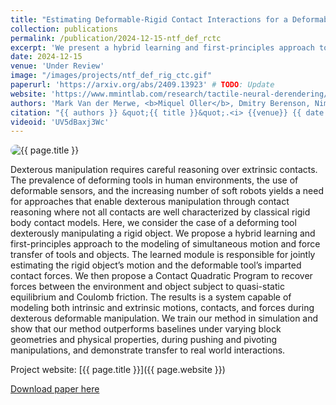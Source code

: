 ```yaml
---
title: "Estimating Deformable-Rigid Contact Interactions for a Deformable Tool via Learning and Model-Based Optimization"
collection: publications
permalink: /publication/2024-12-15-ntf_def_rctc
excerpt: 'We present a hybrid learning and first-principles approach to model deformable tools dexterously manipulating rigid objects, capturing simultaneous motion, force transfer, contacts, and both intrinsic and extrinsic dynamics.'
date: 2024-12-15
venue: 'Under Review'
image: "/images/projects/ntf_def_rig_ctc.gif"
paperurl: 'https://arxiv.org/abs/2409.13923' # TODO: Update
website: 'https://www.mmintlab.com/research/tactile-neural-derendering/' # TODO: Update
authors: 'Mark Van der Merwe, <b>Miquel Oller</b>, Dmitry Berenson, Nima Fazeli'
citation: "{{ authors }} &quot;{{ title }}&quot;.<i> {{venue}} {{ date | date: '%Y' }}</i>."
videoid: 'UV5dBaxj3Wc'
---
```



<img src="{{ page.image }}" alt="{{ page.title }}" style="border-radius: 20px;">

Dexterous manipulation requires careful reasoning over extrinsic contacts. The prevalence of deforming tools in human environments, the use of deformable sensors, and the increasing number of soft robots yields a need for approaches that enable dexterous manipulation through contact reasoning where not all contacts are well characterized by classical rigid body contact models. Here, we consider the case of a deforming tool dexterously manipulating a rigid object. We propose a hybrid learning and first-principles approach to the modeling of simultaneous motion and force transfer of tools and objects. The learned module is responsible for jointly estimating the rigid object’s motion and the deformable tool’s imparted contact forces. We then propose a Contact Quadratic Program to recover forces between the environment and object subject to quasi-static equilibrium and Coulomb friction. The results is a system capable of modeling both intrinsic and extrinsic motions, contacts, and forces during dexterous deformable manipulation. We train our method in simulation and show that our method outperforms baselines under varying block geometries and physical properties, during pushing and pivoting manipulations, and demonstrate transfer to real world interactions.

<!-- VIDEO -->
<!-- {% if page.videourl %}
    {% include video.html videourl=page.videourl %}
{% endif %}
{% if page.videoid %}
    {% include youtube.html videoid=page.videoid %}
{% endif %} -->

Project website: [{{ page.title }}]({{ page.website }})


[Download paper here]({{page.paperurl}})
